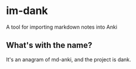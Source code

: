 # im-dank
A tool for importing markdown notes into Anki

## What's with the name?

It's an anagram of md-anki, and the project is dank.
